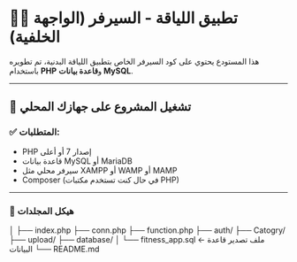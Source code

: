 # 🏋️‍♂️ تطبيق اللياقة - السيرفر (الواجهة الخلفية)

هذا المستودع يحتوي على كود السيرفر الخاص بتطبيق اللياقة البدنية، تم تطويره باستخدام **PHP** و**قاعدة بيانات MySQL**.

---

## 🚀 تشغيل المشروع على جهازك المحلي

### ✅ المتطلبات:

- PHP إصدار 7 أو أعلى
- قاعدة بيانات MySQL أو MariaDB
- سيرفر محلي مثل XAMPP أو WAMP أو MAMP
- Composer (في حال كنت تستخدم مكتبات PHP)

---

### 📁 هيكل المجلدات

│
├── index.php
├── conn.php
├── function.php
├── auth/
├── Catogry/
├── upload/
├── database/
│ └── fitness_app.sql ← ملف تصدير قاعدة البيانات
└── README.md
